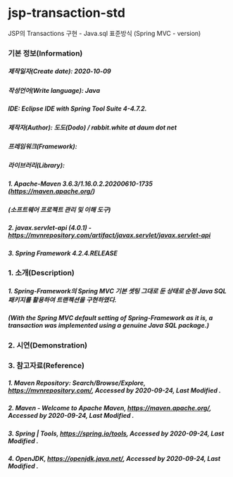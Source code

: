 # jsp-transaction-std
JSP의 Transactions 구현  - Java.sql 표준방식 (Spring MVC - version)

### 기본 정보(Information)
##### 제작일자(Create date): 2020-10-09
##### 작성언어(Write language): Java
##### IDE: Eclipse IDE with Spring Tool Suite 4-4.7.2.
##### 제작자(Author): 도도(Dodo) / rabbit.white at daum dot net
##### 프레임워크(Framework): 
##### 라이브러리(Library): 
##### 1. Apache-Maven 3.6.3/1.16.0.2.20200610-1735 (https://maven.apache.org/)
##### (소프트웨어 프로젝트 관리 및 이해 도구)
##### 2. javax.servlet-api (4.0.1) - https://mvnrepository.com/artifact/javax.servlet/javax.servlet-api
##### 3. Spring Framework 4.2.4.RELEASE

### 1. 소개(Description)
##### 1. Spring-Framework의 Spring MVC 기본 셋팅 그대로 둔 상태로 순정 Java SQL 패키지를 활용하여 트랜젝션을 구현하였다.
##### (With the Spring MVC default setting of Spring-Framework as it is, a transaction was implemented using a genuine Java SQL package.)

### 2. 시연(Demonstration)

### 3. 참고자료(Reference)
##### 1. Maven Repository: Search/Browse/Explore, https://mvnrepository.com/, Accessed by 2020-09-24, Last Modified .
##### 2. Maven - Welcome to Apache Maven, https://maven.apache.org/, Accessed by 2020-09-24, Last Modified .
##### 3. Spring | Tools, https://spring.io/tools, Accessed by 2020-09-24, Last Modified .
##### 4. OpenJDK, https://openjdk.java.net/, Accessed by 2020-09-24, Last Modified .
##### 
